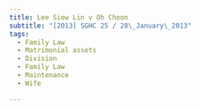 ```yaml
---
title: Lee Siew Lin v Oh Choon 
subtitle: "[2013] SGHC 25 / 28\_January\_2013"
tags:
  - Family Law
  - Matrimonial assets
  - Division
  - Family Law
  - Maintenance
  - Wife

---
```


